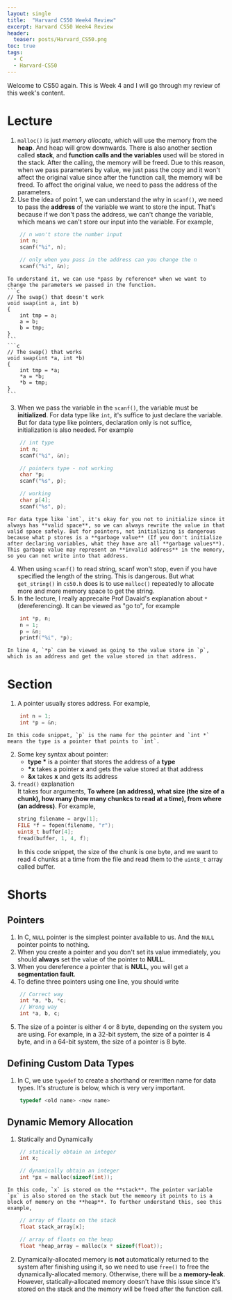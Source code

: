 ```yaml
---
layout: single
title:  "Harvard CS50 Week4 Review"
excerpt: Harvard CS50 Week4 Review
header:
  teaser: posts/Harvard_CS50.png
toc: true
tags:
  - C
  - Harvard-CS50
---
```


Welcome to CS50 again. This is Week 4 and I will go through my review of this week's content.

# Lecture
1. `malloc()` is just *memory allocate*, which will use the memory from the **heap**. And heap will grow downwards. There is also another section called **stack**, and **function calls and the variables** used will be stored in the stack. After the calling, the memory will be freed. Due to this reason, when we pass parameters by value, we just pass the copy and it won't affect the original value since after the function call, the memory will be freed. To affect the original value, we need to pass the address of the parameters.
2. Use the idea of point 1, we can understand the why in `scanf()`, we need to pass the **address** of the variable we want to store the input. That's because if we don't pass the address, we can't change the variable, which means we can't store our input into the variable. For example,
```c
    // n won't store the number input
    int n;
    scanf("%i", n);

    // only when you pass in the address can you change the n
    scanf("%i", &n);
```
    To understand it, we can use *pass by reference* when we want to change the parameters we passed in the function.
    ```c
    // The swap() that doesn't work
    void swap(int a, int b)
    {
        int tmp = a;
        a = b;
        b = tmp;
    }
    ```
    ```c
    // The swap() that works
    void swap(int *a, int *b)
    {
        int tmp = *a;
        *a = *b;
        *b = tmp;
    }
    ```
3. When we pass the variable in the `scanf()`, the variable must be **initialized**. For data type like `int`, it's suffice to just declare the variable. But for data type like pointers, declaration only is not suffice, initialization is also needed. For example
```c
    // int type
    int n;
    scanf("%i", &n);

    // pointers type - not working
    char *p;
    scanf("%s", p);

    // working
    char p[4];
    scanf("%s", p);
```
    For data type like `int`, it's okay for you not to initialize since it always has **valid space**, so we can always rewrite the value in that valid space safely. But for pointers, not initializing is dangerous because what p stores is a **garbage value** (If you don't initialize after declaring variables, what they have are all **garbage values**). This garbage value may represent an **invalid address** in the memory, so you can not write into that address.
4. When using `scanf()` to read string, scanf won't stop, even if you have specified the length of the string. This is dangerous. But what `get_string()` in `cs50.h` does is to use `malloc()` repeatedly to allocate more and more memory space to get the string.
5. In the lecture, I really apprecaite Prof Davaid's explanation about `*`(dereferencing). It can be viewed as "go to", for example
```c
    int *p, n;
    n = 1;
    p = &n;
    printf("%i", *p);
```
    In line 4, `*p` can be viewed as going to the value store in `p`, which is an address and get the value stored in that address.

# Section
1. A pointer usually stores address. For example,
```c
    int n = 1;
    int *p = &n;
```
    In this code snippet, `p` is the name for the pointer and `int *` means the type is a pointer that points to `int`.
2. Some key syntax about pointer:
    - **type \*** is a pointer that stores the address of a **type**
    - **\*x** takes a pointer **x** and gets the value stored at that address
    - **&x** takes **x** and gets its address
3. `fread()` explanation \
    It takes four arguments, **To where (an address), what size (the size of a chunk), how many (how many chunkcs to read at a time), from where (an address)**. For example,
    ```c
    string filename = argv[1];
    FILE *f = fopen(filename, "r");
    uint8_t buffer[4];
    fread(buffer, 1, 4, f);
    ```
    In this code snippet, the size of the chunk is one byte, and we want to read 4 chunks at a time from the file and read them to the `uint8_t` array called buffer.

# Shorts
## Pointers
1. In C, `NULL` pointer is the simplest pointer available to us. And the `NULL` pointer points to nothing.
2. When you create a pointer and you don't set its value immediately, you should **always** set the value of the pointer to **NULL**.
3. When you dereference a pointer that is **NULL**, you will get a **segmentation fault**.
4. To define three pointers using one line, you should write
```c
    // Correct way
    int *a, *b, *c;
    // Wrong way
    int *a, b, c;
```
5. The size of a pointer is either $4$ or $8$ byte, depending on the system you are using. For example, in a $32$-bit system, the size of a pointer is $4$ byte, and in a $64$-bit system, the size of a pointer is $8$ byte.

## Defining Custom Data Types
1. In C, we use `typedef` to create a shorthand or rewritten name for data types. It's structure is below, which is very very important.
```c
    typedef <old name> <new name>
```

## Dynamic Memory Allocation
1. Statically and Dynamically
```c
    // statically obtain an integer
    int x;

    // dynamically obtain an integer
    int *px = malloc(sizeof(int));
```
    In this code, `x` is stored on the **stack**. The pointer variable `px` is also stored on the stack but the memeory it points to is a block of memory on the **heap**. To further understand this, see this example,
```c
    // array of floats on the stack
    float stack_array[x];

    // array of floats on the heap
    float *heap_array = malloc(x * sizeof(float));
```
2. Dynamically-allocated memory is **not** automatically returned to the system after finishing using it, so we need to use `free()` to free the dynamically-allocated memory. Otherwise, there will be a **memory-leak**. However, statically-allocated memory doesn't have this issue since it's stored on the stack and the memory will be freed after the function call.
